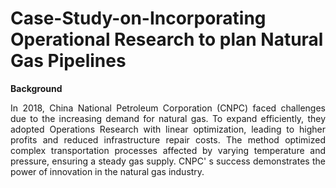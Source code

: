 # Case-Study-on-Incorporating Operational Research to plan Natural Gas Pipelines

**Background**

<p align = "justify">
In 2018, China National Petroleum Corporation (CNPC)
faced challenges due to the increasing demand for
natural gas. To expand efficiently, they adopted
Operations Research with linear optimization, leading to
higher profits and reduced infrastructure repair costs.
The method optimized complex transportation processes
affected by varying temperature and pressure, ensuring a
steady gas supply. CNPC'
s success demonstrates the
power of innovation in the natural gas industry.</p>

